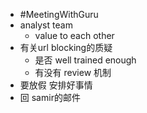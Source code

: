- #MeetingWithGuru
- analyst team
	- value to each other
- 有关url blocking的质疑
	- 是否 well trained enough
	- 有没有 review 机制
- 要放假 安排好事情
- 回 samir的邮件